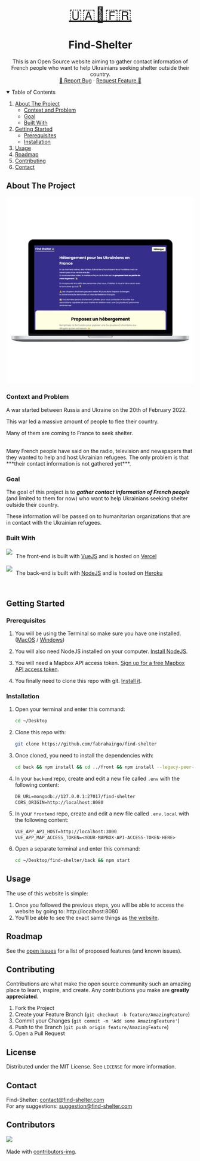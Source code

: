 <!-- PROJECT LOGO -->
<br />
<p align="center">
  <a href="https://github.com/fabrahaingo/find-shelter">
    <p align="center" style="font-size: 2.5rem;">🇺🇦🏡🇫🇷</p>
  </a>

  <h1 align="center">Find-Shelter</h3>

  <p align="center">
    This is an Open Source website aiming to gather contact information of French people who want 
    to help Ukrainians seeking shelter outside their country.
    <br />
    <a href="https://github.com/fabrahaingo/find-shelter/issues">🐛 Report Bug</a>
    ·
    <a href="https://github.com/fabrahaingo/find-shelter/issues">Request Feature 🌟</a>
  </p>
</p>

<!-- TABLE OF CONTENTS -->
<details open="open">
  <summary>Table of Contents</summary>
  <ol>
    <li>
      <a href="#about-the-project">About The Project</a>
      <ul>
        <li><a href="#context-and-problem">Context and Problem</a></li>
        <li><a href="#goal">Goal</a></li>
        <li><a href="#built-with">Built With</a></li>
      </ul>
    </li>
    <li>
      <a href="#getting-started">Getting Started</a>
      <ul>
        <li><a href="#prerequisites">Prerequisites</a></li>
        <li><a href="#installation">Installation</a></li>
      </ul>
    </li>
    <li><a href="#usage">Usage</a></li>
    <li><a href="#roadmap">Roadmap</a></li>
    <li><a href="#contributing">Contributing</a></li>
    <!-- <li><a href="#license">License</a></li> -->
    <li><a href="#contact">Contact</a></li>
    <!-- <li><a href="#acknowledgements">Acknowledgements</a></li> -->
  </ol>
</details>

<!-- ABOUT THE PROJECT -->

## About The Project

<div align=center>
    <img src="./img/screen_computer.png" style="height: 500px;" />
</div>

### Context and Problem

A war started between Russia and Ukraine on the 20th of February 2022.

This war led a massive amount of people to flee their country.

Many of them are coming to France to seek shelter.

<br />
Many French people have said on the radio, television and newspapers that they wanted to help and host Ukrainian refugees. The only problem is that ***their contact information is not gathered yet***.

### Goal

The goal of this project is to ***gather contact information of French people*** (and limited to them for now) who want to help Ukrainians seeking shelter outside their country.

These information will be passed on to humanitarian organizations that are in contact with the Ukrainian refugees.

### Built With

<div style="display: flex; align-items: center;">
    <!-- add the logo of vuejs from their website -->
    <img src="https://vuejs.org/images/logo.png" style="height: 40px; margin-right: 10px;" />
    <p>The front-end is built with <a href="https://vuejs.org/">VueJS</a> and is hosted on <a href="https://vercel.com/">Vercel</a> </p>
</div>

<div style="display: flex; align-items: center;">
    <!-- add the logo of nodejs from their website -->
    <img src="https://nodejs.org/static/images/logo.svg" style="height: 40px; margin-right: 10px;" />
    <p>The back-end is built with <a href="https://nodejs.org/en/">NodeJS</a> and is hosted on <a href="https://www.heroku.com">Heroku</a></p>
</div>
<br />

## Getting Started

### Prerequisites

1. You will be using the Terminal so make sure you have one installed. ([MacOS](https://support.apple.com/fr-fr/guide/terminal/apd5265185d-f365-44cb-8b09-71a064a42125/mac) / [Windows](https://www.microsoft.com/fr-fr/p/windows-terminal/9n0dx20hk701?activetab=pivot:overviewtab))

2. You will also need NodeJS installed on your computer. [Install NodeJS](https://nodejs.org/en/download/).

3. You will need a Mapbox API access token. [Sign up for a free Mapbox API access token](https://docs.mapbox.com/help/getting-started/access-tokens).

4. You finally need to clone this repo with git. [Install it](https://git-scm.com/book/en/v2/Getting-Started-Installing-Git).

### Installation

1. Open your terminal and enter this command:
   ```sh
   cd ~/Desktop
   ```
2. Clone this repo with:
   ```sh
   git clone https://github.com/fabrahaingo/find-shelter
   ```
3. Once cloned, you need to install the dependencies with:
   ```sh
   cd back && npm install && cd ../front && npm install --legacy-peer-deps
   ```
4. In your `backend` repo, create and edit a new file called `.env` with the following content:
    ```.env
    DB_URL=mongodb://127.0.0.1:27017/find-shelter
    CORS_ORIGIN=http://localhost:8080
    ```
5. In your `frontend` repo, create and edit a new file called `.env.local` with the following content:
    ```.env.local
    VUE_APP_API_HOST=http://localhost:3000
    VUE_APP_MAP_ACCESS_TOKEN=<YOUR-MAPBOX-API-ACCESS-TOKEN-HERE>
    ```
6. Open a separate terminal and enter this command:
   ```sh
   cd ~/Desktop/find-shelter/back && npm start
   ```

<!-- USAGE EXAMPLES -->

## Usage

The use of this website is simple:

1. Once you followed the previous steps, you will be able to access the website by going to: http://localhost:8080
2. You'll be able to see the exact same things as [the website](https://www.find-shelter.com).

<!-- ROADMAP -->

## Roadmap

See the [open issues](https://github.com/fabrahaingo/find-shelter) for a list of proposed features (and known issues).

<!-- CONTRIBUTING -->

## Contributing

Contributions are what make the open source community such an amazing place to learn, inspire, and create. Any contributions you make are **greatly appreciated**.

1. Fork the Project
2. Create your Feature Branch (`git checkout -b feature/AmazingFeature`)
3. Commit your Changes (`git commit -m 'Add some AmazingFeature'`)
4. Push to the Branch (`git push origin feature/AmazingFeature`)
5. Open a Pull Request

<!-- LICENSE -->

## License

Distributed under the MIT License. See `LICENSE` for more information.

<!-- CONTACT -->

## Contact

Find-Shelter: [contact@find-shelter.com](mailto:contact@find-shelter.com)<br />
For any suggestions: [suggestion@find-shelter.com](mailto:suggestion@find-shelter.com)

<!-- ACKNOWLEDGEMENTS -->

<!-- ## Acknowledgements

- [GitHub Emoji Cheat Sheet](https://www.webpagefx.com/tools/emoji-cheat-sheet)
- [Img Shields](https://shields.io)
- [Choose an Open Source License](https://choosealicense.com)
- [GitHub Pages](https://pages.github.com)
- [Animate.css](https://daneden.github.io/animate.css)
- [Loaders.css](https://connoratherton.com/loaders)
- [Slick Carousel](https://kenwheeler.github.io/slick)
- [Smooth Scroll](https://github.com/cferdinandi/smooth-scroll)
- [Sticky Kit](http://leafo.net/sticky-kit)
- [JVectorMap](http://jvectormap.com)
- [Font Awesome](https://fontawesome.com) -->

## Contributors

<a href="https://github.com/fabrahaingo/find-shelter/graphs/contributors">
  <img src="https://contrib.rocks/image?repo=fabrahaingo/find-shelter" />
</a>

Made with [contributors-img](https://contrib.rocks).